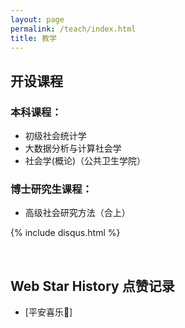 ```yaml
---
layout: page
permalink: /teach/index.html
title: 教学
---
```


## 开设课程
### 本科课程：
- 初级社会统计学
- 大数据分析与计算社会学
- 社会学(概论)（公共卫生学院）

### 博士研究生课程：
- 高级社会研究方法（合上）

{% include disqus.html %} 

<br>

## Web Star History 点赞记录

- [平安喜乐🥰]


<br>
